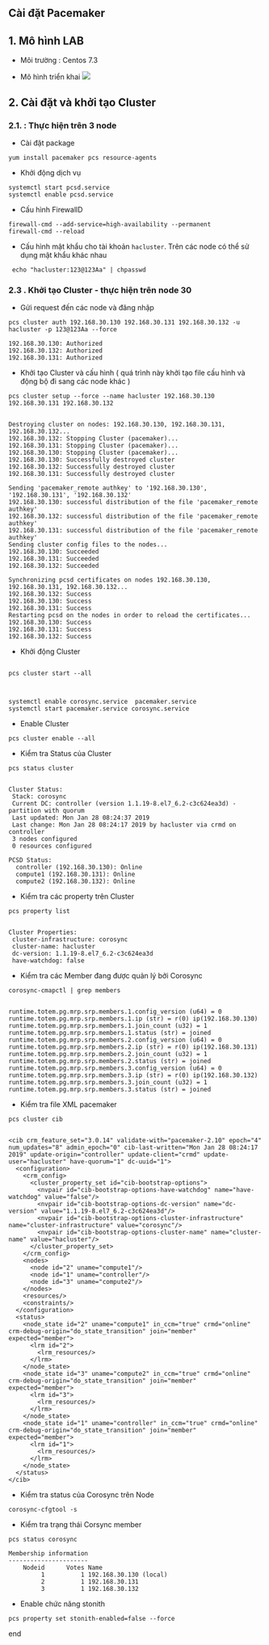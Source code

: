 ## Cài đặt Pacemaker

## 1. Mô hình LAB

- Môi trường : Centos 7.3

- Mô hình triển khai 
![](https://i.imgur.com/38GWAbf.png)


## 2. Cài đặt  và khởi tạo Cluster

### 2.1. : Thực hiện trên 3 node

- Cài đặt package
```
yum install pacemaker pcs resource-agents
```

- Khởi động dịch vụ
```
systemctl start pcsd.service
systemctl enable pcsd.service
```

- Cấu hình FirewallD
```
firewall-cmd --add-service=high-availability --permanent
firewall-cmd --reload
```

- Cấu hình mật khẩu cho tài khoản `hacluster`. Trên các node có thể sử dụng mật khẩu khác nhau 
```
 echo "hacluster:123@123Aa" | chpasswd
```

### 2.3 . Khởi tạo Cluster - thực hiện trên node 30

- Gửi request đến các node và đăng nhập
```
pcs cluster auth 192.168.30.130 192.168.30.131 192.168.30.132 -u hacluster -p 123@123Aa --force

192.168.30.130: Authorized
192.168.30.132: Authorized
192.168.30.131: Authorized

```

- Khởi tạo Cluster và cấu hình ( quá trình này khởi tạo file cấu hình và động bộ đi sang các node khác ) 
```
pcs cluster setup --force --name hacluster 192.168.30.130 192.168.30.131 192.168.30.132


Destroying cluster on nodes: 192.168.30.130, 192.168.30.131, 192.168.30.132...
192.168.30.132: Stopping Cluster (pacemaker)...
192.168.30.131: Stopping Cluster (pacemaker)...
192.168.30.130: Stopping Cluster (pacemaker)...
192.168.30.130: Successfully destroyed cluster
192.168.30.132: Successfully destroyed cluster
192.168.30.131: Successfully destroyed cluster

Sending 'pacemaker_remote authkey' to '192.168.30.130', '192.168.30.131', '192.168.30.132'
192.168.30.130: successful distribution of the file 'pacemaker_remote authkey'
192.168.30.132: successful distribution of the file 'pacemaker_remote authkey'
192.168.30.131: successful distribution of the file 'pacemaker_remote authkey'
Sending cluster config files to the nodes...
192.168.30.130: Succeeded
192.168.30.131: Succeeded
192.168.30.132: Succeeded

Synchronizing pcsd certificates on nodes 192.168.30.130, 192.168.30.131, 192.168.30.132...
192.168.30.132: Success
192.168.30.130: Success
192.168.30.131: Success
Restarting pcsd on the nodes in order to reload the certificates...
192.168.30.130: Success
192.168.30.131: Success
192.168.30.132: Success

```

- Khởi động Cluster
```

pcs cluster start --all



systemctl enable corosync.service  pacemaker.service
systemctl start pacemaker.service corosync.service

```

- Enable Cluster
```
pcs cluster enable --all
```

- Kiểm tra Status của Cluster
```
pcs status cluster 


Cluster Status:
 Stack: corosync
 Current DC: controller (version 1.1.19-8.el7_6.2-c3c624ea3d) - partition with quorum
 Last updated: Mon Jan 28 08:24:37 2019
 Last change: Mon Jan 28 08:24:17 2019 by hacluster via crmd on controller
 3 nodes configured
 0 resources configured

PCSD Status:
  controller (192.168.30.130): Online
  compute1 (192.168.30.131): Online
  compute2 (192.168.30.132): Online
```

- Kiểm tra các property trên Cluster 
```
pcs property list 


Cluster Properties:
 cluster-infrastructure: corosync
 cluster-name: hacluster
 dc-version: 1.1.19-8.el7_6.2-c3c624ea3d
 have-watchdog: false

```


- Kiểm tra các Member đang được quản lý bởi Corosync
```
corosync-cmapctl | grep members


runtime.totem.pg.mrp.srp.members.1.config_version (u64) = 0
runtime.totem.pg.mrp.srp.members.1.ip (str) = r(0) ip(192.168.30.130) 
runtime.totem.pg.mrp.srp.members.1.join_count (u32) = 1
runtime.totem.pg.mrp.srp.members.1.status (str) = joined
runtime.totem.pg.mrp.srp.members.2.config_version (u64) = 0
runtime.totem.pg.mrp.srp.members.2.ip (str) = r(0) ip(192.168.30.131) 
runtime.totem.pg.mrp.srp.members.2.join_count (u32) = 1
runtime.totem.pg.mrp.srp.members.2.status (str) = joined
runtime.totem.pg.mrp.srp.members.3.config_version (u64) = 0
runtime.totem.pg.mrp.srp.members.3.ip (str) = r(0) ip(192.168.30.132) 
runtime.totem.pg.mrp.srp.members.3.join_count (u32) = 1
runtime.totem.pg.mrp.srp.members.3.status (str) = joined

```

- Kiểm tra file XML  pacemaker
```
pcs cluster cib


<cib crm_feature_set="3.0.14" validate-with="pacemaker-2.10" epoch="4" num_updates="8" admin_epoch="0" cib-last-written="Mon Jan 28 08:24:17 2019" update-origin="controller" update-client="crmd" update-user="hacluster" have-quorum="1" dc-uuid="1">
  <configuration>
    <crm_config>
      <cluster_property_set id="cib-bootstrap-options">
        <nvpair id="cib-bootstrap-options-have-watchdog" name="have-watchdog" value="false"/>
        <nvpair id="cib-bootstrap-options-dc-version" name="dc-version" value="1.1.19-8.el7_6.2-c3c624ea3d"/>
        <nvpair id="cib-bootstrap-options-cluster-infrastructure" name="cluster-infrastructure" value="corosync"/>
        <nvpair id="cib-bootstrap-options-cluster-name" name="cluster-name" value="hacluster"/>
      </cluster_property_set>
    </crm_config>
    <nodes>
      <node id="2" uname="compute1"/>
      <node id="1" uname="controller"/>
      <node id="3" uname="compute2"/>
    </nodes>
    <resources/>
    <constraints/>
  </configuration>
  <status>
    <node_state id="2" uname="compute1" in_ccm="true" crmd="online" crm-debug-origin="do_state_transition" join="member" expected="member">
      <lrm id="2">
        <lrm_resources/>
      </lrm>
    </node_state>
    <node_state id="3" uname="compute2" in_ccm="true" crmd="online" crm-debug-origin="do_state_transition" join="member" expected="member">
      <lrm id="3">
        <lrm_resources/>
      </lrm>
    </node_state>
    <node_state id="1" uname="controller" in_ccm="true" crmd="online" crm-debug-origin="do_state_transition" join="member" expected="member">
      <lrm id="1">
        <lrm_resources/>
      </lrm>
    </node_state>
  </status>
</cib>

```

- Kiểm tra status của Corosync trên Node
```
corosync-cfgtool -s
```

- Kiểm tra trạng thái Corsync member
```
pcs status corosync

Membership information
----------------------
    Nodeid      Votes Name
         1          1 192.168.30.130 (local)
         2          1 192.168.30.131
         3          1 192.168.30.132

```


- Enable chức năng stonith

```
pcs property set stonith-enabled=false --force

```


end
